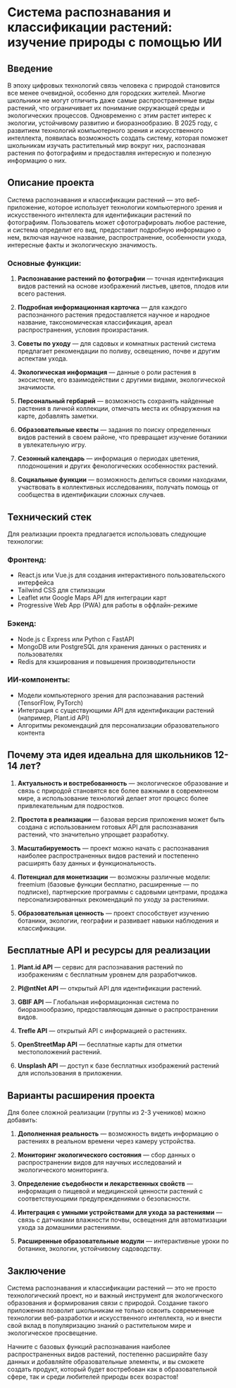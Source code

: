 # Система распознавания и классификации растений: изучение природы с помощью ИИ

## Введение

В эпоху цифровых технологий связь человека с природой становится все менее очевидной, особенно для городских жителей. Многие школьники не могут отличить даже самые распространенные виды растений, что ограничивает их понимание окружающей среды и экологических процессов. Одновременно с этим растет интерес к экологии, устойчивому развитию и биоразнообразию. В 2025 году, с развитием технологий компьютерного зрения и искусственного интеллекта, появилась возможность создать систему, которая поможет школьникам изучать растительный мир вокруг них, распознавая растения по фотографиям и предоставляя интересную и полезную информацию о них.

## Описание проекта

Система распознавания и классификации растений — это веб-приложение, которое использует технологии компьютерного зрения и искусственного интеллекта для идентификации растений по фотографиям. Пользователь может сфотографировать любое растение, и система определит его вид, предоставит подробную информацию о нем, включая научное название, распространение, особенности ухода, интересные факты и экологическую значимость.

### Основные функции:

1. **Распознавание растений по фотографии** — точная идентификация видов растений на основе изображений листьев, цветов, плодов или всего растения.

2. **Подробная информационная карточка** — для каждого распознанного растения предоставляется научное и народное название, таксономическая классификация, ареал распространения, условия произрастания.

3. **Советы по уходу** — для садовых и комнатных растений система предлагает рекомендации по поливу, освещению, почве и другим аспектам ухода.

4. **Экологическая информация** — данные о роли растения в экосистеме, его взаимодействии с другими видами, экологической значимости.

5. **Персональный гербарий** — возможность сохранять найденные растения в личной коллекции, отмечать места их обнаружения на карте, добавлять заметки.

6. **Образовательные квесты** — задания по поиску определенных видов растений в своем районе, что превращает изучение ботаники в увлекательную игру.

7. **Сезонный календарь** — информация о периодах цветения, плодоношения и других фенологических особенностях растений.

8. **Социальные функции** — возможность делиться своими находками, участвовать в коллективных исследованиях, получать помощь от сообщества в идентификации сложных случаев.

## Технический стек

Для реализации проекта предлагается использовать следующие технологии:

### Фронтенд:
- React.js или Vue.js для создания интерактивного пользовательского интерфейса
- Tailwind CSS для стилизации
- Leaflet или Google Maps API для интеграции карт
- Progressive Web App (PWA) для работы в оффлайн-режиме

### Бэкенд:
- Node.js с Express или Python с FastAPI
- MongoDB или PostgreSQL для хранения данных о растениях и пользователях
- Redis для кэширования и повышения производительности

### ИИ-компоненты:
- Модели компьютерного зрения для распознавания растений (TensorFlow, PyTorch)
- Интеграция с существующими API для идентификации растений (например, Plant.id API)
- Алгоритмы рекомендаций для персонализации образовательного контента

## Почему эта идея идеальна для школьников 12-14 лет?

1. **Актуальность и востребованность** — экологическое образование и связь с природой становятся все более важными в современном мире, а использование технологий делает этот процесс более привлекательным для подростков.

2. **Простота в реализации** — базовая версия приложения может быть создана с использованием готовых API для распознавания растений, что значительно упрощает разработку.

3. **Масштабируемость** — проект можно начать с распознавания наиболее распространенных видов растений и постепенно расширять базу данных и функциональность.

4. **Потенциал для монетизации** — возможны различные модели: freemium (базовые функции бесплатно, расширенные — по подписке), партнерские программы с садовыми центрами, продажа персонализированных рекомендаций по уходу за растениями.

5. **Образовательная ценность** — проект способствует изучению ботаники, экологии, географии и развивает навыки наблюдения и классификации.

## Бесплатные API и ресурсы для реализации

1. **Plant.id API** — сервис для распознавания растений по изображениям с бесплатным уровнем для разработчиков.

2. **Pl@ntNet API** — открытый API для идентификации растений.

3. **GBIF API** — Глобальная информационная система по биоразнообразию, предоставляющая данные о распространении видов.

4. **Trefle API** — открытый API с информацией о растениях.

5. **OpenStreetMap API** — бесплатные карты для отметки местоположений растений.

6. **Unsplash API** — доступ к базе бесплатных изображений растений для использования в приложении.

## Варианты расширения проекта

Для более сложной реализации (группы из 2-3 учеников) можно добавить:

1. **Дополненная реальность** — возможность видеть информацию о растениях в реальном времени через камеру устройства.

2. **Мониторинг экологического состояния** — сбор данных о распространении видов для научных исследований и экологического мониторинга.

3. **Определение съедобности и лекарственных свойств** — информация о пищевой и медицинской ценности растений с соответствующими предупреждениями о безопасности.

4. **Интеграция с умными устройствами для ухода за растениями** — связь с датчиками влажности почвы, освещения для автоматизации ухода за домашними растениями.

5. **Расширенные образовательные модули** — интерактивные уроки по ботанике, экологии, устойчивому садоводству.

## Заключение

Система распознавания и классификации растений — это не просто технологический проект, но и важный инструмент для экологического образования и формирования связи с природой. Создание такого приложения позволит школьникам не только освоить современные технологии веб-разработки и искусственного интеллекта, но и внести свой вклад в популяризацию знаний о растительном мире и экологическое просвещение.

Начните с базовых функций распознавания наиболее распространенных видов растений, постепенно расширяйте базу данных и добавляйте образовательные элементы, и вы сможете создать продукт, который будет востребован как в образовательной сфере, так и среди любителей природы всех возрастов!

